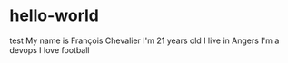 # hello-world
test
My name is François Chevalier
I'm 21 years old
I live in Angers
I'm a devops
I love football

